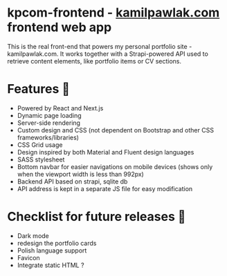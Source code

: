 # kpcom-frontend - [kamilpawlak.com](https://kamilpawlak.com) frontend web app
This is the real front-end that powers my personal portfolio site - kamilpawlak.com.
It works together with a Strapi-powered API used to retrieve content elements, like portfolio items or CV sections.

# Features 🚀
- Powered by React and Next.js
- Dynamic page loading
- Server-side rendering
- Custom design and CSS (not dependent on Bootstrap and other CSS frameworks/libraries)
- CSS Grid usage
- Design inspired by both Material and Fluent design languages
- SASS stylesheet
- Bottom navbar for easier navigations on mobile devices (shows only when the viewport width is less than 992px)
- Backend API based on strapi, sqlite db
- API address is kept in a separate JS file for easy modification
# Checklist for future releases 👀
- Dark mode
- redesign the portfolio cards
- Polish language support
- Favicon
- Integrate static HTML ?
